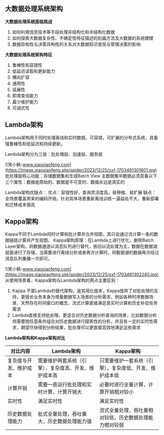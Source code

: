 ## 大数据处理系统架构 ##

**大数据处理系统面临挑战**

1.  如何利用信息技术等手段处理非结构化和半结构化数据
2.  如何探索大数据复杂性、不确定性特征描述的刻画方法及大数据的系统建模
3.  数据异构性与决策异构性的关系对大数据知识发现与管理决策的影响

**大数据处理系统架构特征**

1.  鲁棒性和容错性
2.  低延迟读取和更新能力
3.  横向扩容
4.  通用性
5.  延展性
6.  即席查询能力
7.  最少维护能力
8.  可调式性

## Lambda架构 ##

Lambda架构用于同时处理离线和实时数据，可容错，可扩展的分布式系统，具备强鲁棒性和低延迟和持续更新。

Lambda架构分为三层：批处理层、加速层、服务层

![笑小枫-www.xiaoxiaofeng.com](https://image.xiaoxiaofeng.site/spider/2023/12/25/xxf-1703491301801.jpg)
批处理层核心功能：存储数据集和生成Batch View
主数据集中数据必须具备以下三个属性：数据是原始的、数据是不可变的、数据永远是真实的

Lambda架构优缺点：
优点：容错性好，查询灵活度高，易伸缩、易扩展
缺点：全场景覆盖带来的编码开销，针对具体场景重新离线训练一遍益处不大，重新部署和迁移成本很高

## Kappa架构 ##

Kappa不同于Lambda同时计算和批计算并合并视图，其只会通过流计算一条的数据链路计算并产生视图。
Kappa架构原理：在Lambda上进行优化，删除Batch Layer架构，将数据通道以消息队列进行替代，依旧以流处理为主，数据在数据湖层面进行了存储，当需要进行离线分析或者再次计算时，将数据湖的数据再次经过消息队列重播一次即可。

![笑小枫-www.xiaoxiaofeng.com](https://image.xiaoxiaofeng.site/spider/2023/12/25/xxf-1703491302240.jpg)
从使用场景看，Kappa架构与Lambda架构的两点主要区别：

1.  Kappa 不是Lambda的替代架构，是其简化版本，Kappa放弃了对批处理的支持，更擅长业务本身为增量数据写入场景的分析需求，例如各种时序数据场景，天然存在时间窗口的概念，流式计算直接满足其实时计算和历史补偿任务需求
2.  Lambda直接支持批处理，更适合对历史数据分析查询的场景，比如数据分析师需要按任意条件组合对历史数据进行探索性的分析，并且有一定的实时性需求，期望尽快得到分析结果，批处理可以更直接高效地满足这些需求

**Lambda架构和Kappa架构对比**

| 对比内容        | Lambda架构                   | Kappa架构                     |
| ----------- | -------------------------- | --------------------------- |
| 复杂度与开发、维护成本 | 需要维护两套系统（引擎），复杂度高、开发、维护成本高 | 只需要维护一套系统（引擎），复杂度低、开发、维护成本低 |
| 计算开销        | 需要一直运行批处理和实时计算，计算开销大       | 必要时进行全量计算，计算开销相对较小          |
| 实时性         | 满足实时性                      | 满足实时性                       |
| 历史数据处理能力    | 批式全量处理，吞吐量大，历史数据处理能力强      | 流式全量处理，吞吐量相对较低，历史数据处理能力相对较弱 |
